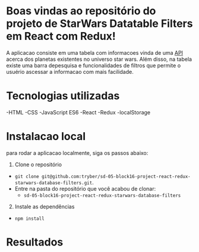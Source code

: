 # Boas vindas ao repositório do projeto de StarWars Datatable Filters em React com Redux!

A aplicacao consiste em uma tabela com informacoes vinda de uma [API](https://swapi-trybe.herokuapp.com/api) acerca dos planetas existentes no universo star wars. Além disso, na tabela existe uma barra depesquisa e funcionalidades de filtros que permite o usuério ascessar a informacao com mais facilidade.

# Tecnologias utilizadas

-HTML
-CSS
-JavaScript ES6
-React
-Redux
-localStorage

# Instalacao local

para rodar a aplicacao localmente, siga os passos abaixo:
1. Clone o repositório
  * `git clone git@github.com:tryber/sd-05-block16-project-react-redux-starwars-database-filters.git`.
  * Entre na pasta do repositório que você acabou de clonar:
    * `sd-05-block16-project-react-redux-starwars-database-filters`

2. Instale as dependências
  * `npm install`

# Resultados

